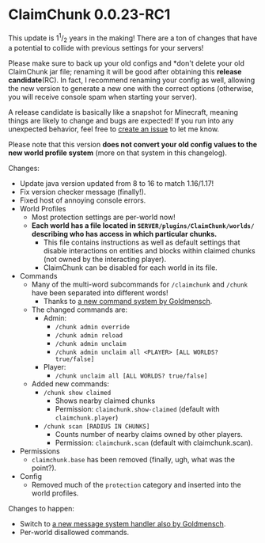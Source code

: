 # ClaimChunk 0.0.23-RC1

This update is 1<sup>1</sup>/<sub>2</sub> years in the making! There are a ton of changes that have a potential to
collide with previous settings for your servers!

Please make sure to back up your old configs and *don't delete your old ClaimChunk jar file; renaming it will be good
after obtaining this **release candidate**(RC). In fact, I recommend renaming your config as well, allowing the new
version to generate a new one with the correct options (otherwise, you will receive console spam when starting your server).

A release candidate is basically like a snapshot for Minecraft, meaning things are likely to change and bugs are
expected! If you run into any unexpected behavior, feel free to
[create an issue](https://github.com/cjburkey01/ClaimChunk/issues) to let me know.

Please note that this version **does not convert your old config values to the new world profile system** (more on that
system in this changelog).

Changes:
* Update java version updated from 8 to 16 to match 1.16/1.17!
* Fix version checker message (finally!).
* Fixed host of annoying console errors.
* World Profiles
  * Most protection settings are per-world now!
  * **Each world has a file located in `SERVER/plugins/ClaimChunk/worlds/` describing who has access in which particular chunks.**
    * This file contains instructions as well as default settings that disable interactions on entities and blocks within claimed chunks (not owned by the interacting player).
    * ClaimChunk can be disabled for each world in its file.
* Commands
  * Many of the multi-word subcommands for `/claimchunk` and `/chunk` have been separated into different words!
    * Thanks to [a new command system by Goldmensch](https://github.com/Goldmensch/SmartCommandDispatcher).
  * The changed commands are:
    * Admin:
      * `/chunk admin override`
      * `/chunk admin reload`
      * `/chunk admin unclaim`
      * `/chunk admin unclaim all <PLAYER> [ALL WORLDS? true/false]`
    * Player:
      * `/chunk unclaim all [ALL WORLDS? true/false]`
  * Added new commands:
    * `/chunk show claimed`
      * Shows nearby claimed chunks
      * Permission: `claimchunk.show-claimed` (default with `claimchunk.player`)
    * `/chunk scan [RADIUS IN CHUNKS]`
      * Counts number of nearby claims owned by other players.
      * Permission: `claimchunk.scan` (default with claimchunk.scan).
* Permissions
  * `claimchunk.base` has been removed (finally, ugh, what was the point?).
* Config
  * Removed much of the `protection` category and inserted into the world profiles.

Changes to happen:
* Switch to [a new message system handler also by Goldmensch](https://github.com/Goldmensch/JALL).
* Per-world disallowed commands.
